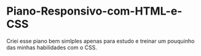 # Piano-Responsivo-com-HTML-e-CSS
Criei esse piano bem simlples apenas para estudo e treinar um pouquinho das minhas habilidades com o CSS.
